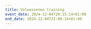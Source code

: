 ```yaml
---
title: Volwassenen training
event_date: 2024-12-04T20:15:14+01:00
end_date: 2024-12-04T22:00:14+01:00
---
```

